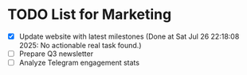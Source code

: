 # TODO List for Marketing

- [x] Update website with latest milestones  (Done at Sat Jul 26 22:18:08 2025: No actionable real task found.)
- [ ] Prepare Q3 newsletter
- [ ] Analyze Telegram engagement stats